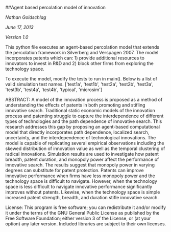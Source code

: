 ##Agent based percolation model of innovation

*Nathan Goldschlag*

*June 17, 2013*

*Version 1.0*


This python file executes an agent-based percolation model that extends the percolation framework in Silverberg and Verspagen 2007. The model incorporates patents which can: 1) provide additional resources to innovators to invest in R&D and 2) block other firms from exploring the technology space.

To execute the model, modify the tests to run in main(). Below is a list of valid simulation test names. 
['test1a', 'test1b', 'test2a', 'test2b', 'test3a', 'test3b', 'test4a', 'test4b', 'typical', 'microsim']

ABSTRACT:
A model of the innovation process is proposed as a method of understanding the effects of patents in both promoting and stifling innovative search. Traditional static economic models of the innovation process and patenting struggle to capture the interdependence of different types of technologies and the path dependence of innovative search. This research addresses this gap by proposing an agent-based computational model that directly incorporates path dependence, localized search, uncertainty, and the interdependence of technological innovations. The model is capable of replicating several empirical observations including the skewed distribution of innovation value as well as the temporal clustering of radical innovations. Simulation results are used to investigate how patent breadth, patent duration, and monopoly power affect the performance of innovative search. The results suggest that monopoly power in varying degrees can substitute for patent protection. Patents can improve innovative performance when firms have less monopoly power and the technology space is difficult to navigate. However, when the technology space is less difficult to navigate innovative performance significantly improves without patents. Likewise, when the technology space is simple increased patent strength, breadth, and duration stifle innovative search. 

License: This program is free software; you can redistribute it and/or modify it under the terms of the GNU General Public License as published by the Free Software Foundation; either version 3 of the License, or (at your option) any later version. Included libraries are subject to their own licenses.
